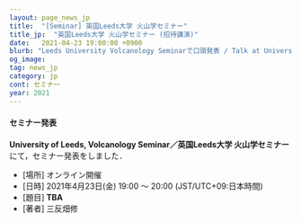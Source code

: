 ```yaml
---
layout: page_news_jp
title:  "[Seminar] 英国Leeds大学 火山学セミナー"
title_jp:  "英国Leeds大学 火山学セミナー (招待講演)"
date:   2021-04-23 19:00:00 +0900
blurb: "Leeds University Volcanology Seminarで口頭発表 / Talk at University of Leeds, Volcanology Seminar"
og_image:
tag: news_jp
category: jp
cont: セミナー
year: 2021
---
```


#### **セミナー発表**

**University of Leeds, Volcanology Seminar／英国Leeds大学 火山学セミナー**にて，セミナー発表をしました．

- [場所] オンライン開催
- [日時] 2021年4月23日(金) 19:00 〜 20:00 (JST/UTC+09:日本時間)
- [題目] **TBA**
- [著者] 三反畑修
